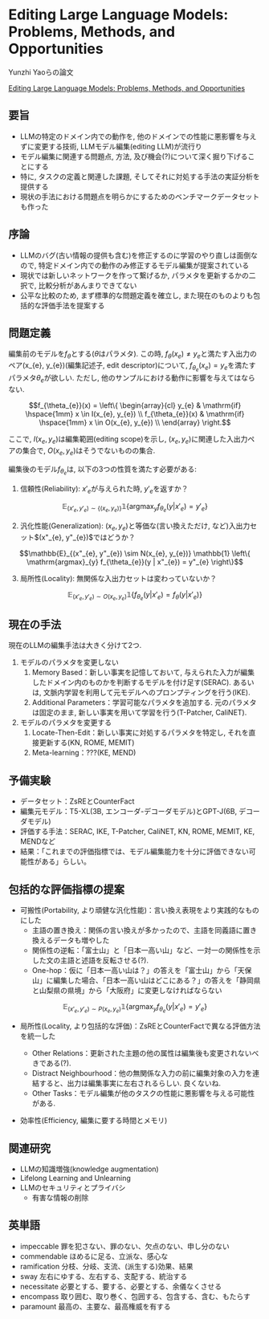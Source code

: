 # Editing Large Language Models: Problems, Methods, and Opportunities

Yunzhi Yaoらの論文

[Editing Large Language Models: Problems, Methods, and Opportunities](https://arxiv.org/abs/2305.13172 "arxiv")

## 要旨

- LLMの特定のドメイン内での動作を, 他のドメインでの性能に悪影響を与えずに変更する技術, LLMモデル編集(editing LLM)が流行り
- モデル編集に関連する問題点, 方法, 及び機会(?)について深く掘り下げることにする
- 特に, タスクの定義と関連した課題, そしてそれに対処する手法の実証分析を提供する
- 現状の手法における問題点を明らかにするためのベンチマークデータセットも作った

## 序論

- LLMのバグ(古い情報の提供も含む)を修正するのに学習のやり直しは面倒なので, 特定ドメイン内での動作のみ修正するモデル編集が提案されている
- 現状では新しいネットワークを作って繋げるか, パラメタを更新するかの二択で, 比較分析があんまりできてない
- 公平な比較のため, まず標準的な問題定義を確立し, また現在のものよりも包括的な評価手法を提案する

## 問題定義

編集前のモデルを$f_{\theta}$とする($\theta$はパラメタ). この時, $f_{\theta}(x_{e}) \neq y_{e}$と満たす入出力のペア(x_{e}, y_{e})(編集記述子, edit descriptor)について, $f_{\theta_{e}}(x_{e}) = y_{e}$を満たすパラメタ$\theta_{e}$が欲しい. ただし, 他のサンプルにおける動作に影響を与えてはならない.

```math
f_{\theta_{e}}(x) = \left\{
    \begin{array}{cl}
    y_{e} & \mathrm{if} \hspace{1mm} x \in I(x_{e}, y_{e}) \\
    f_{\theta_{e}}(x) & \mathrm{if} \hspace{1mm} x \in O(x_{e}, y_{e}) \\
    \end{array}
\right.
```

ここで, $I(x_{e}, y_{e})$は編集範囲(editing scope)を示し, $(x_{e}, y_{e})$に関連した入出力ペアの集合で, $O(x_{e}, y_{e})$はそうでないものの集合. 

編集後のモデル$f_{\theta_{e}}$は, 以下の3つの性質を満たす必要がある:

1. 信頼性(Reliability): $x'_{e}$が与えられた時, $y'_{e}$を返すか？

```math
\mathbb{E}_{(x'_{e}, y'_{e}) \sim \{(x_{e}, y_{e})\}} \mathbb{1} \left\{ \mathrm{argmax}_{y} f_{\theta_{e}}(y | x'_{e}) = y'_{e} \right\}
```

2. 汎化性能(Generalization): $(x_{e}, y_{e})$と等価な(言い換えただけ, など)入出力セット$(x"_{e}, y"_{e})$ではどうか？

$$\mathbb{E}_{(x"_{e}, y"_{e}) \sim N(x_{e}, y_{e})} \mathbb{1} \left\{ \mathrm{argmax}_{y} f_{\theta_{e}}(y | x"_{e}) = y"_{e} \right\}$$

3. 局所性(Locality):  無関係な入出力セットは変わっていないか？

$$\mathbb{E}_{(x'_{e}, y'_{e}) \sim O(x_{e}, y_{e})} \mathbb{1} \left\{ f_{\theta_{e}}(y | x'_{e}) = f_{\theta}(y | x'_{e}) \right\}$$

## 現在の手法

現在のLLMの編集手法は大きく分けて2つ.

1. モデルのパラメタを変更しない
    1. Memory Based：新しい事実を記憶しておいて, 与えられた入力が編集したドメイン内のものかを判断するモデルを付け足す(SERAC). あるいは, 文脈内学習を利用して元モデルへのプロンプティングを行う(IKE).
    2. Additional Parameters：学習可能なパラメタを追加する. 元のパラメタは固定のまま, 新しい事実を用いて学習を行う(T-Patcher, CaliNET).
2. モデルのパラメタを変更する
    1. Locate-Then-Edit：新しい事実に対処するパラメタを特定し, それを直接更新する(KN, ROME, MEMIT)
    2. Meta-learning：???(KE, MEND)

## 予備実験

- データセット：ZsREとCounterFact
- 編集元モデル：T5-XL(3B, エンコーダ-デコーダモデル)とGPT-J(6B, デコーダモデル)
- 評価する手法：SERAC, IKE, T-Patcher, CaliNET, KN, ROME, MEMIT, KE, MENDなど
- 結果：「これまでの評価指標では、モデル編集能力を十分に評価できない可能性がある」らしい。

## 包括的な評価指標の提案

- 可搬性(Portability, より頑健な汎化性能)：言い換え表現をより実践的なものにした
  - 主語の置き換え：関係の言い換えが多かったので、主語を同義語に置き換えるデータも増やした
  - 関係性の逆転：「富士山」と「日本一高い山」など、一対一の関係性を示した文の主語と述語を反転させる(?).
  - One-hop：仮に「日本一高い山は？」の答えを「富士山」から「天保山」に編集した場合、「日本一高い山はどこにある？」の答えを「静岡県と山梨県の県境」から「大阪府」に変更しなければならない

$$\mathbb{E}_{(x'_{e}, y'_{e}) \sim P(x_{e}, y_{e})} \mathbb{1} \left\{ \mathrm{argmax}_{y} f_{\theta_{e}}(y | x'_{e}) = y'_{e} \right\}$$

- 局所性(Locality, より包括的な評価)：ZsREとCounterFactで異なる評価方法を統一した
  - Other Relations：更新された主題の他の属性は編集後も変更されないべきである(?).
  - Distract Neighbourhood：他の無関係な入力の前に編集対象の入力を連結すると、出力は編集事実に左右されるらしい. 良くないね.
  - Other Tasks：モデル編集が他のタスクの性能に悪影響を与える可能性がある.

- 効率性(Efficiency, 編集に要する時間とメモリ)

## 関連研究

- LLMの知識増強(knowledge augmentation)
- Lifelong Learning and Unlearning
- LLMのセキュリティとプライバシ
  - 有害な情報の削除

## 英単語

- impeccable 罪を犯さない、罪のない、欠点のない、申し分のない
- commendable ほめるに足る、立派な、感心な
- ramification 分枝、分岐、支流、(派生する)効果、結果
- sway 左右にゆする、左右する、支配する、統治する
- necessitate 必要とする、要する、必要とする、余儀なくさせる
- encompass 取り囲む、取り巻く、包囲する、包含する、含む、もたらす
- paramount 最高の、主要な、最高権威を有する

